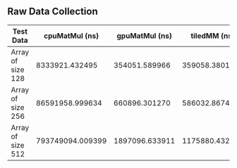 ## Raw Data Collection

| Test Data | cpuMatMul (ns) | gpuMatMul (ns) |  tiledMM (ns) | cublasMM (ns) |
|-----------|----------------|----------------|---------------|---------------|
| Array of size 128 | 8333921.432495 | 354051.589966 | 359058.380127 | 971078.872681 |
| Array of size 256 | 86591958.999634 | 660896.301270 | 586032.867432 | 1057863.235474 |
| Array of size 512 | 793749094.009399 | 1897096.633911 | 1175880.432129 | 2272129.058838 |